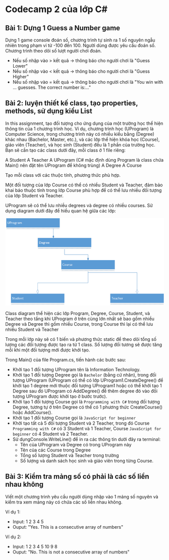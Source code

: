 # Codecamp 2 của lớp C# 

## Bài 1: Dựng 1 Guess a Number game

Dựng 1 game console đoán số, chương trình tự sinh ra 1 số nguyên ngẫu nhiên trong phạm vi từ -100 đến 100. Người dùng được yêu cầu đoán số. Chương trình theo dõi số lượt người chơi đoán.

* Nếu số nhập vào > kết quả -> thông báo cho người chơi là "Guess Lower"
* Nếu số nhập vào < kết quả -> thông báo cho người chơi là "Guess Higher"
* Nếu số nhập vào = kết quả -> thông báo cho người chơi là "You win with ... guesses. The correct number is:..."

## Bài 2: luyện thiết kế class, tạo properties, methods, sử dụng kiểu List<T>

In this assignment, tạo đối tượng cho ứng dụng của một trường học thể hiện thông tin của 1 chương trình học. Ví dụ, chương trình học (UProgram) là Computer Science, trong chương trình này có nhiều kiểu bằng (Degree) khác nhau (Bachelor, Master, etc.), và các lớp thể hiện khóa học (Course), giáo viên (Teacher), và học sinh (Student) đều là 1 phần của trường học. Bạn sẽ cần tạo các class dưới đây, mỗi class ở 1 file riêng:

A Student
A Teacher
A UProgram (C# mặc định dùng Program là class chứa Main() nên đặt tên UProgram để không trùng)
A Degree
A Course

Tạo mỗi class với các thuộc tính, phương thức phù hợp.

Một đối tượng của lớp Course có thể có nhiều Student và Teacher, đảm bảo khai báo thuộc tính trong lớp Course phù hợp để có thể lưu nhiều đối tượng của lớp Student và Teacher. 

UProgram sẽ có thể lưu nhiều degrees và degree có nhiều courses. Sử dụng diagram dưới đây để hiểu quan hệ giữa các lớp:

![img](uprogram-class-diagram.png)

Class diagram thể hiện các lớp Program, Degree, Course, Student, và Teacher theo tầng khi UProgram ở trên cùng lớn nhất sẽ bao gồm nhiều Degree và Degree thì gồm nhiều Course, trong Course thì lại có thể lưu nhiều Student và Teacher

Trong mỗi lớp này sẽ có 1 biến và phương thức static để theo dõi tổng số lượng các đối tượng được tạo ra từ 1 class. Số lượng đối tương sẽ được tăng mỗi khi một đối tượng mới được khởi tạo.

Trong Main() của file Program.cs, tiến hành các bước sau:

* Khởi tạo 1 đối tượng UProgram tên là Information Technology.
*  Khởi tạo 1 đối tượng Degree gọi là `Bachelor` (bằng cử nhân), trong đối tượng UProgram (UProgram có thể có lớp UProgram1.CreateDegree() để khởi tạo 1 degree mới thuộc đối tượng UProgram1 hoặc có thể khởi tạo 1 Degree sau đó UProgram có AddDegree() để thêm degree đó vào đối tượng UProgram được khởi tạo ở bước trước).
* Khởi tạo 1 đối tượng Course gọi là `Programming with C#` trong đối tượng Degree, tương tự ở trên Degree có thể có 1 phương thức CreateCourse() hoặc AddCourse().
* Khởi tạo 1 đối tượng Course gọi là `JavaScript for beginner`
* Khởi tạo tất cả 5 đối tượng Student và 2 Teacher, trong đó Course `Programming with C#` có 3 Student và 1 Teacher, Course `JavaScript for beginner` có 4 Student và 2 Teacher.
* Sử dụngConsole.WriteLine() để in ra các thông tin dưới đây ra terminal:
  * Tên của UProgram và Degree có trong UProgram này
  * Tên của các Course trong Degree
  * Tổng số lượng Student và Teacher trong trường
  * Số lượng và danh sách học sinh và giáo viên trong từng Course.

## Bài 3: Kiểm tra mảng số có phải là các số liền nhau không

Viết một chương trình yêu cầu người dùng nhập vào 1 mảng số nguyên và kiểm tra xem mảng này có chứa các số liền nhau không.

Ví dụ 1:
* Input: 1 2 3 4 5
* Ouput: "Yes. This is a consecutive array of numbers"

Ví dụ 2:
* Input: 1 2 3 4 5 10 9 8
* Ouput: "No. This is not a consecutive array of numbers"
